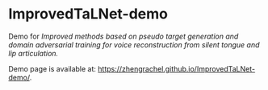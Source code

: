 # ImprovedTaLNet-demo
Demo for *Improved methods based on pseudo target generation and domain adversarial training for voice reconstruction from silent tongue and lip articulation.*

Demo page is available at: <https://zhengrachel.github.io/ImprovedTaLNet-demo/>.